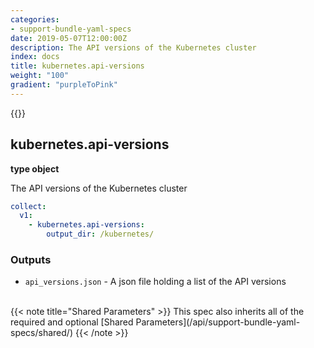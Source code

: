 ```yaml
---
categories:
- support-bundle-yaml-specs
date: 2019-05-07T12:00:00Z
description: The API versions of the Kubernetes cluster
index: docs
title: kubernetes.api-versions
weight: "100"
gradient: "purpleToPink"
---
```


{{<legacynotice>}}

## kubernetes.api-versions

**type object**

The API versions of the Kubernetes cluster


```yaml
collect:
  v1:
    - kubernetes.api-versions:
        output_dir: /kubernetes/
```


### Outputs

    
- `api_versions.json` - A json file holding a list of the API versions


<br>
{{< note title="Shared Parameters" >}}
This spec also inherits all of the required and optional [Shared Parameters](/api/support-bundle-yaml-specs/shared/)
{{< /note >}}

  
